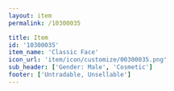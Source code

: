 ```yaml
---
layout: item
permalink: /10300035

title: Item
id: '10300035'
item_name: 'Classic Face'
icon_url: 'item/icon/customize/00300035.png'
sub_header: ['Gender: Male', 'Cosmetic']
footer: ['Untradable, Unsellable']
---
```

